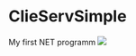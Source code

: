 # ClieServSimple
My first NET programm
<img src="https://docviewer.yandex.ru/view/227757636/?*=f6btW8gH97iyi%2B9sDsqQOdJmVxJ7InVybCI6InlhLWRpc2s6Ly8vZGlzay8zLmdpZiIsInRpdGxlIjoiMy5naWYiLCJ1aWQiOiIyMjc3NTc2MzYiLCJ5dSI6Ijc0ODk3ODY1NDE1MDMxODIxOTIiLCJub2lmcmFtZSI6ZmFsc2UsInRzIjoxNTAzMjQ4NTI1ODI1fQ%3D%3D"/>
